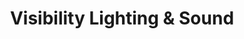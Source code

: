 ---
title: "Visibility Lighting & Sound"
url: /barnet/visibility-lighting-und-sound/
shop: Lampen
---
